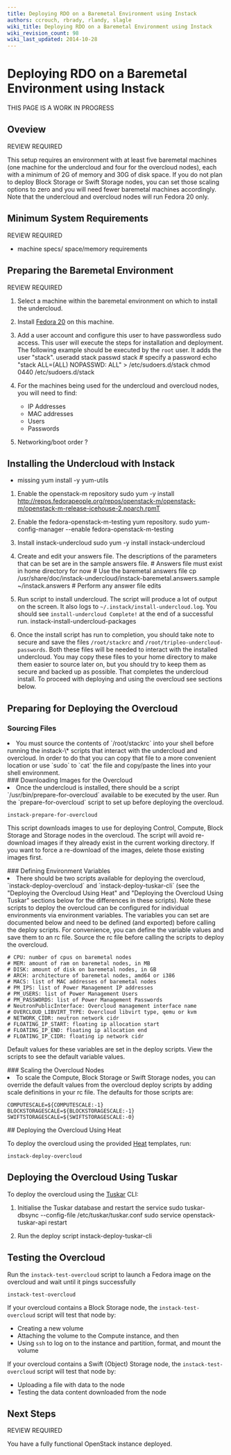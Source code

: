 ```yaml
---
title: Deploying RDO on a Baremetal Environment using Instack
authors: ccrouch, rbrady, rlandy, slagle
wiki_title: Deploying RDO on a Baremetal Environment using Instack
wiki_revision_count: 98
wiki_last_updated: 2014-10-28
---
```


# Deploying RDO on a Baremetal Environment using Instack

THIS PAGE IS A WORK IN PROGRESS

## Oveview

REVIEW REQUIRED

This setup requires an environment with at least five baremetal machines (one machine for the undercloud and four for the overcloud nodes), each with a minimum of 2G of memory and 30G of disk space. If you do not plan to deploy Block Storage or Swift Storage nodes, you can set those scaling options to zero and you will need fewer baremetal machines accordingly. Note that the undercloud and overcloud nodes will run Fedora 20 only.

## Minimum System Requirements

REVIEW REQUIRED

*   machine specs/ space/memory requirements

## Preparing the Baremetal Environment

REVIEW REQUIRED

1.  Select a machine within the baremetal environment on which to install the undercloud.
2.  Install [Fedora 20](https://fedoraproject.org/en/get-fedora) on this machine.
3.  Add a user account and configure this user to have passwordless sudo access. This user will execute the steps for installation and deployment. The following example should be executed by the `root` user. It adds the user "stack".
        useradd stack
        passwd stack # specify a password
        echo "stack        ALL=(ALL)       NOPASSWD: ALL" > /etc/sudoers.d/stack
        chmod 0440 /etc/sudoers.d/stack

4.  For the machines being used for the undercloud and overcloud nodes, you will need to find:
    -   IP Addresses
    -   MAC addresses
    -   Users
    -   Passwords

5.  Networking/boot order ?

## Installing the Undercloud with Instack

*   missing yum install -y yum-utils

1.  Enable the openstack-m repository
        sudo yum -y install http://repos.fedorapeople.org/repos/openstack-m/openstack-m/openstack-m-release-icehouse-2.noarch.rpmT

2.  Enable the fedora-openstack-m-testing yum repository.
         sudo yum-config-manager --enable fedora-openstack-m-testing

3.  Install instack-undercloud
        sudo yum -y install instack-undercloud

4.  Create and edit your answers file. The descriptions of the parameters that can be set are in the sample answers file.
        # Answers file must exist in home directory for now
        # Use the baremetal answers file
        cp /usr/share/doc/instack-undercloud/instack-baremetal.answers.sample ~/instack.answers
        # Perform any answer file edits

5.  Run script to install undercloud. The script will produce a lot of output on the screen. It also logs to `~/.instack/install-undercloud.log`. You should see `install-undercloud Complete!` at the end of a successful run.
        instack-install-undercloud-packages

6.  Once the install script has run to completion, you should take note to secure and save the files `/root/stackrc` and `/root/tripleo-undercloud-passwords`. Both these files will be needed to interact with the installed undercloud. You may copy these files to your home directory to make them easier to source later on, but you should try to keep them as secure and backed up as possible.
    That completes the undercloud install. To proceed with deploying and using the overcloud see sections below.

## Preparing for Deploying the Overcloud

### Sourcing Files

<li>
You must source the contents of `/root/stackrc` into your shell before running the instack-\* scripts that interact with the undercloud and overcloud. In order to do that you can copy that file to a more convenient location or use `sudo` to `cat` the file and copy/paste the lines into your shell environment.

</li>
### Downloading Images for the Overcloud

<li>
Once the undercloud is installed, there should be a script `/usr/bin/prepare-for-overcloud` available to be executed by the user. Run the `prepare-for-overcloud` script to set up before deploying the overcloud.

    instack-prepare-for-overcloud

This script downloads images to use for deploying Control, Compute, Block Storage and Storage nodes in the overcloud. The script will avoid re-download images if they already exist in the current working directory. If you want to force a re-download of the images, delete those existing images first.

</li>
### Defining Environment Variables

<li>
There should be two scripts available for deploying the overcloud, `instack-deploy-overcloud` and `instack-deploy-tuskar-cli` (see the "Deploying the Overcloud Using Heat" and "Deploying the Overcloud Using Tuskar" sections below for the differences in these scripts). Note these scripts to deploy the overcloud can be configured for individual environments via environment variables. The variables you can set are documented below and need to be defined (and exported) before calling the deploy scripts. For convenience, you can define the variable values and save them to an rc file. Source the rc file before calling the scripts to deploy the overcloud.

    # CPU: number of cpus on baremetal nodes
    # MEM: amount of ram on baremetal nodes, in MB
    # DISK: amount of disk on baremetal nodes, in GB
    # ARCH: architecture of baremetal nodes, amd64 or i386
    # MACS: list of MAC addresses of baremetal nodes
    # PM_IPS: list of Power Management IP addresses
    # PM_USERS: list of Power Management Users
    # PM_PASSWORDS: list of Power Management Passwords
    # NeutronPublicInterface: Overcloud management interface name
    # OVERCLOUD_LIBVIRT_TYPE: Overcloud libvirt type, qemu or kvm
    # NETWORK_CIDR: neutron network cidr
    # FLOATING_IP_START: floating ip allocation start
    # FLOATING_IP_END: floating ip allocation end
    # FLOATING_IP_CIDR: floating ip network cidr

Default values for these variables are set in the deploy scripts. View the scripts to see the default variable values.

</li>
### Scaling the Overcloud Nodes

<li>
To scale the Compute, Block Storage or Swift Storage nodes, you can override the default values from the overcloud deploy scripts by adding scale definitions in your rc file. The defaults for those scripts are:

    COMPUTESCALE=${COMPUTESCALE:-1}
    BLOCKSTORAGESCALE=${BLOCKSTORAGESCALE:-1}
    SWIFTSTORAGESCALE=${SWIFTSTORAGESCALE:-0}

</li>
</ol>
## Deploying the Overcloud Using Heat

To deploy the overcloud using the provided [Heat](https://wiki.openstack.org/wiki/Heat) templates, run:

    instack-deploy-overcloud

## Deploying the Overcloud Using Tuskar

To deploy the overcloud using the [Tuskar](https://wiki.openstack.org/wiki/TripleO/Tuskar) CLI:

1.  Initialise the Tuskar database and restart the service
        sudo tuskar-dbsync --config-file /etc/tuskar/tuskar.conf
        sudo service openstack-tuskar-api restart

2.  Run the deploy script
        instack-deploy-tuskar-cli

## Testing the Overcloud

Run the `instack-test-overcloud` script to launch a Fedora image on the overcloud and wait until it pings successfully

    instack-test-overcloud

If your overcloud contains a Block Storage node, the `instack-test-overcloud` script will test that node by:

*   Creating a new volume
*   Attaching the volume to the Compute instance, and then
*   Using `ssh` to log on to the instance and partition, format, and mount the volume

If your overcloud contains a Swift (Object) Storage node, the `instack-test-overcloud` script will test that node by:

*   Uploading a file with data to the node
*   Testing the data content downloaded from the node

## Next Steps

REVIEW REQUIRED

You have a fully functional OpenStack instance deployed.

